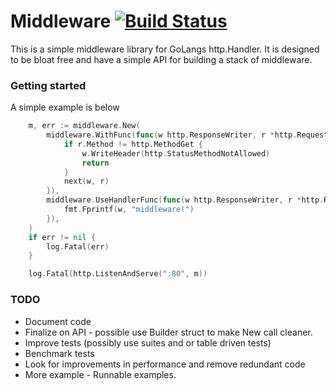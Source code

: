# Middleware [![Build Status](https://travis-ci.org/darren-west/middleware.svg?branch=master)](https://travis-ci.org/darren-west/middleware)

This is a simple middleware library for GoLangs http.Handler. It is designed to be bloat free and have a simple API for building a stack of middleware. 

### Getting started
A simple example is below

```go
	m, err := middleware.New(
		middleware.WithFunc(func(w http.ResponseWriter, r *http.Request, next middleware.Next) {
			if r.Method != http.MethodGet {
				w.WriteHeader(http.StatusMethodNotAllowed)
				return
			}
			next(w, r)
		}),
		middleware.UseHandlerFunc(func(w http.ResponseWriter, r *http.Request) {
			fmt.Fprintf(w, "middleware!")
		}),
	)
	if err != nil {
		log.Fatal(err)
	}

	log.Fatal(http.ListenAndServe(":80", m))
```

### TODO
* Document code
* Finalize on API - possible use Builder struct to make New call cleaner.
* Improve tests (possibly use suites and or table driven tests)
* Benchmark tests
* Look for improvements in performance and remove redundant code
* More example - Runnable examples.